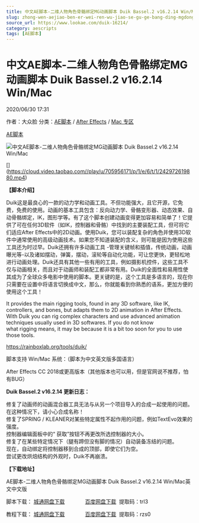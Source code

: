 ```yaml
---
title: 中文AE脚本-二维人物角色骨骼绑定MG动画脚本 Duik Bassel.2 v16.2.14 Win/Mac
slug: zhong-wen-aejiao-ben-er-wei-ren-wu-jiao-se-gu-ge-bang-ding-mgdong-hua-jiao-ben-duik-bassel-2-v16-2-14-win-mac
source_url: https://www.lookae.com/duik-16214/
category: aescripts
tags: [AE脚本]
---
```

# 中文AE脚本-二维人物角色骨骼绑定MG动画脚本 Duik Bassel.2 v16.2.14 Win/Mac

2020/06/30 17:31

作者：大众脸
分类：[AE脚本](https://www.lookae.com/after-effects/aescripts/) / [After Effects](https://www.lookae.com/after-effects/) / [Mac 专区](https://www.lookae.com/mac-osx/)

[AE脚本](https://www.lookae.com/tag/ae%e8%84%9a%e6%9c%ac/)

![中文AE脚本-二维人物角色骨骼绑定MG动画脚本 Duik Bassel.2 v16.2.14 Win/Mac](https://www.lookae.com/wp-content/uploads/2019/11/Duik-Bassel-2.jpg "中文AE脚本-二维人物角色骨骼绑定MG动画脚本 Duik Bassel.2 v16.2.14 Win/Mac-LookAE.com")

[﻿[﻿]("https://cloud.video.taobao.com//play/u/705956171/p/1/e/6/t/1/242972619880.mp4)](https://cloud.video.taobao.com//play/u/705956171/p/1/e/6/t/1/242972619880.mp4)

**【脚本介绍】**

Duik这是最良心的一款的动力学和动画工具。不但功能强大，且它开源，它免费，免费的使用。动画的基本工具包含：反向动力学、骨骼变形器、动态效果、自动骨骼绑定，IK，图形学等。有了这个脚本创建动画变得更加容易和简单了！它提供了可在任何3D软件（如IK，控制器和骨骼）中找到的主要装配工具，但可将它们适应After Effects中的2D动画。使用Duik，您可以装配复杂的角色并使用3D软件中通常使用的高级动画技术。如果您不知道装配的含义，则可能是因为使用这些工具还为时过早。Duik还拥有许多动画工具 -管理关键帧和插值，传统动画，动画曝光等-以及诸如摆动，弹簧，摆动，滚轮等自动化功能，可让您更快，更轻松地进行动画处理。Duik还具有其他一些有用的工具，例如摄影机控件，这些工具不仅与动画相关，而且对于动画师和装配工都非常有用。Duik的全面性和易用性使其成为了全球众多电影中使用的脚本。更关键的是，这个工具是多语言的，现在你只需要在设置中将语言切换成中文，那么，你就能看到你熟悉的语系，更加方便的使用这个工具！

It provides the main rigging tools, found in any 3D software, like IK, controllers, and bones, but adapts them to 2D animation in After Effects. With Duik you can rig complex characters and use advanced animation techniques usually used in 3D softwares. If you do not know what rigging means, it may be because it is a bit too soon for you to use those tools.

https://rainboxlab.org/tools/duik/

脚本支持 Win/Mac 系统：（脚本为中文英文版多国语言）

After Effects CC 2018或更高版本（其他版本也可以用，但是官网说不推荐，怕有BUG）

**Duik Bassel.2 v16.2.14 更新日志：**

修复了动画师的动画混合器工具无法与从另一个项目导入的合成一起使用的问题。在这种情况下，请小心合成名称！  
修复了SPRING / KLEANER对某些特定属性不起作用的问题，例如TextEvo效果的强度。  
控制器编辑面板中的“ 获取”按钮不再更改所选控制器的大小。  
修复了在某些特定情况下（腿有蹄但没有脚的情况）自动装备冻结的问题。  
现在，自动绑定将控制器移到合成的顶部，即使它们为空。  
尝试更改烘焙结构的外观时，Duik不再崩溃。

**【下载地址】**

AE脚本-二维人物角色骨骼绑定MG动画脚本 Duik Bassel.2 v16.2.14 Win/Mac英文中文版

脚本下载： [城通网盘下载](https://089u.com/file/680462-451218070)              [百度网盘下载](https://pan.baidu.com/s/1O6u7uf1pr9rwUsgZ7aaFlg)  提取码：trl3

教程下载： [城通网盘下载](https://089u.com/file/680462-450137231)              [百度网盘下载](https://pan.baidu.com/s/1pLL9FIGMEM2-sVAW6wybhg)  提取码：rzs0
